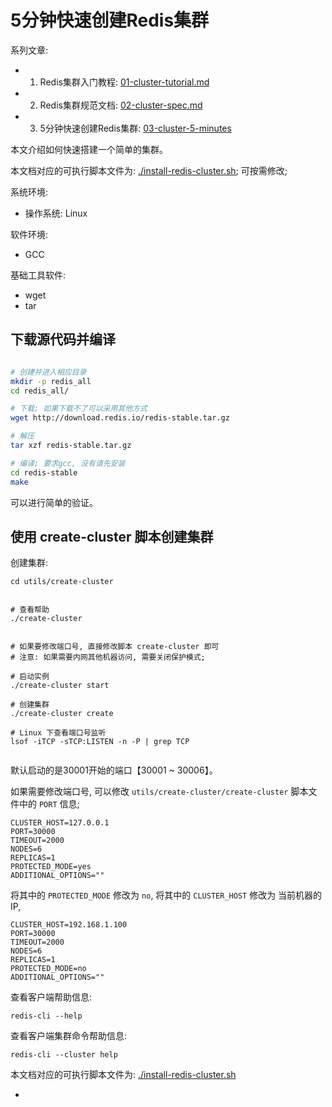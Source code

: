 # 5分钟快速创建Redis集群


系列文章:

- 1. Redis集群入门教程: [01-cluster-tutorial.md](./01-cluster-tutorial.md)
- 2. Redis集群规范文档: [02-cluster-spec.md](./02-cluster-spec.md)
- 3. 5分钟快速创建Redis集群: [03-cluster-5-minutes](./03-cluster-5-minutes.md)


本文介绍如何快速搭建一个简单的集群。

本文档对应的可执行脚本文件为: [./install-redis-cluster.sh](./install-redis-cluster.sh); 可按需修改;

系统环境:

- 操作系统: Linux

软件环境:

- GCC

基础工具软件:

- wget
- tar



## 下载源代码并编译

```sh

# 创建并进入相应目录
mkdir -p redis_all
cd redis_all/

# 下载; 如果下载不了可以采用其他方式
wget http://download.redis.io/redis-stable.tar.gz

# 解压
tar xzf redis-stable.tar.gz

# 编译; 要求gcc, 没有请先安装
cd redis-stable
make

```

可以进行简单的验证。


## 使用 create-cluster 脚本创建集群

创建集群:

```
cd utils/create-cluster


# 查看帮助
./create-cluster


# 如果要修改端口号, 直接修改脚本 create-cluster 即可
# 注意: 如果需要内网其他机器访问, 需要关闭保护模式;

# 启动实例
./create-cluster start

# 创建集群
./create-cluster create

# Linux 下查看端口号监听
lsof -iTCP -sTCP:LISTEN -n -P | grep TCP


```


默认启动的是30001开始的端口【30001 ~ 30006】。

如果需要修改端口号, 可以修改 `utils/create-cluster/create-cluster` 脚本文件中的 `PORT` 信息;

```
CLUSTER_HOST=127.0.0.1
PORT=30000
TIMEOUT=2000
NODES=6
REPLICAS=1
PROTECTED_MODE=yes
ADDITIONAL_OPTIONS=""
```

将其中的 `PROTECTED_MODE` 修改为 `no`,
将其中的 `CLUSTER_HOST`   修改为 当前机器的IP,

```
CLUSTER_HOST=192.168.1.100
PORT=30000
TIMEOUT=2000
NODES=6
REPLICAS=1
PROTECTED_MODE=no
ADDITIONAL_OPTIONS=""
```




查看客户端帮助信息:

```
redis-cli --help
```

查看客户端集群命令帮助信息:

```
redis-cli --cluster help
```


本文档对应的可执行脚本文件为: [./install-redis-cluster.sh](./install-redis-cluster.sh)


-
